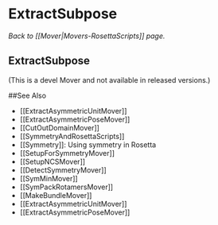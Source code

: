 # ExtractSubpose
*Back to [[Mover|Movers-RosettaScripts]] page.*
## ExtractSubpose

(This is a devel Mover and not available in released versions.)

 

##See Also

* [[ExtractAsymmetricUnitMover]]
* [[ExtractAsymmetricPoseMover]]
* [[CutOutDomainMover]]
* [[SymmetryAndRosettaScripts]]
* [[Symmetry]]: Using symmetry in Rosetta
* [[SetupForSymmetryMover]]
* [[SetupNCSMover]]
* [[DetectSymmetryMover]]
* [[SymMinMover]]
* [[SymPackRotamersMover]]
* [[MakeBundleMover]]
* [[ExtractAsymmetricUnitMover]]
* [[ExtractAsymmetricPoseMover]]
